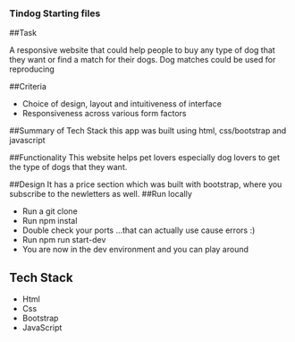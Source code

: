 ### Tindog Starting files
##Task

A responsive website that could help people to buy any type of dog that they want or find a match for their dogs. Dog matches could be used for reproducing

##Criteria
  - Choice of design, layout and intuitiveness of interface
  - Responsiveness across various form factors
  
 ##Summary of Tech Stack this app was built using html, css/bootstrap and javascript
 
 ##Functionality This website helps pet lovers especially dog lovers to get the type of dogs that they want.
 
 ##Design It has a price section which was built with bootstrap, where you subscribe to the newletters as well.
 ##Run locally
   - Run a git clone
   - Run npm instal
   - Double check your ports ...that can actually use cause errors :)
   - Run npm run start-dev
   - You are now in the dev environment and you can play around

## Tech Stack
   - Html
   - Css
   - Bootstrap
   - JavaScript
